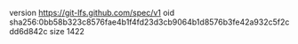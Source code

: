 version https://git-lfs.github.com/spec/v1
oid sha256:0bb58b323c8576fae4b1f4fd23d3cb9064b1d8576b3fe42a932c5f2cdd6d842c
size 1422
